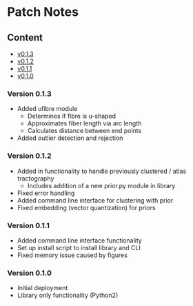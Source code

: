 # Patch Notes

## Content
* [v0.1.3](#v013)
* [v0.1.2](#v012)
* [v0.1.1](#v011)
* [v0.1.0](#v010)

### Version 0.1.3 <a name =v013></a>
* Added ufibre module
    * Determines if fibre is u-shaped
    * Approximates fiber length via arc length
    * Calculates distance between end points
* Added outlier detection and rejection

### Version 0.1.2 <a name=v012></a>
* Added in functionality to handle previously clustered / atlas tractography
    * Includes addition of a new prior.py module in library
* Fixed error handling
* Added command line interface for clustering with prior
* Fixed embedding (vector quantization) for priors

### Version 0.1.1 <a name=v011></a>
* Added command line interface functionality
* Set up install script to install library and CLI
* Fixed memory issue caused by figures

### Version 0.1.0 <a name=v010></a>
* Initial deployment
* Library only functionality (Python2)
